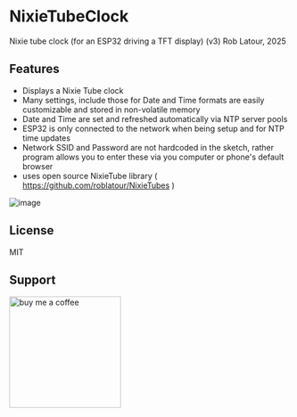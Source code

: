 # NixieTubeClock
Nixie tube clock (for an ESP32 driving a TFT display) (v3)
Rob Latour, 2025

## Features

- Displays a Nixie Tube clock
- Many settings, include those for Date and Time formats are easily customizable and stored in non-volatile memory
- Date and Time are set and refreshed automatically via NTP server pools
- ESP32 is only connected to the network when being setup and for NTP time updates
- Network SSID and Password are not hardcoded in the sketch, rather program allows you to enter these via you computer or phone's default browser
- uses open source NixieTube library ( https://github.com/roblatour/NixieTubes ) 

![image](https://user-images.githubusercontent.com/5200730/210621274-969581ec-2961-4eeb-93b3-a9b1acfaef04.png)

## License

MIT

## Support

[<img alt="buy me  a coffee" width="200px" src="https://cdn.buymeacoffee.com/buttons/v2/default-blue.png" />](https://www.buymeacoffee.com/roblatour)
